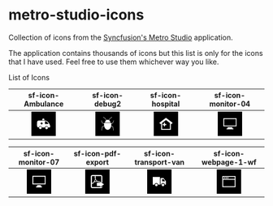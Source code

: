 # metro-studio-icons
Collection of icons from the [Syncfusion's Metro Studio](https://www.syncfusion.com/downloads/metrostudio) application.

The application contains thousands of icons but this list is only for the icons that I have used. Feel free to use them whichever way you like.

List of Icons

sf-icon-Ambulance          |  sf-icon-debug2          | sf-icon-hospital          | sf-icon-monitor-04        |
:-------------------------:|:------------------------:|:-------------------------:|:-------------------------:|
![](https://github.com/andy01pr/metro-studio-icons/blob/main/icons/Ambulance.png "Ambulance")  |  ![](https://github.com/andy01pr/metro-studio-icons/blob/main/icons/Debug2.png "Debug2") | ![](https://github.com/andy01pr/metro-studio-icons/blob/main/icons/Hospital.png "hospital") | ![](https://github.com/andy01pr/metro-studio-icons/blob/main/icons/Monitor-04.png "monitor-04") 

sf-icon-monitor-07         |   sf-icon-pdf-export     | sf-icon-transport-van     | sf-icon-webpage-1-wf        |
:-------------------------:|:------------------------:|:-------------------------:|:-------------------------:|
![](https://github.com/andy01pr/metro-studio-icons/blob/main/icons/Monitor-07.png "monitor-07") | ![](https://github.com/andy01pr/metro-studio-icons/blob/main/icons/PDF-Export.png "pdf-export") | ![](https://github.com/andy01pr/metro-studio-icons/blob/main/icons/Transport-Van.png "transport-van") | ![](https://github.com/andy01pr/metro-studio-icons/blob/main/icons/Webpage-1-WF.png "webpage-1-wf") 
